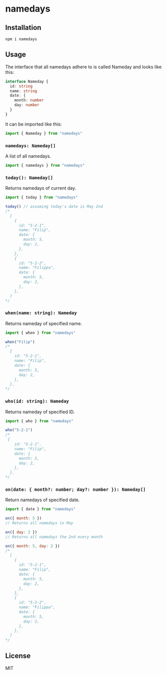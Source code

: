 # namedays

## Installation

```
npm i namedays
```

## Usage

The interface that all namedays adhere to is called Nameday and looks like this:

```typescript
interface Nameday {
  id: string
  name: string
  date: {
    month: number
    day: number
  }
}
```

It can be imported like this:

```javascript
import { Nameday } from "namedays"
```

### `namedays: Nameday[]`

A list of all namedays.

```javascript
import { namedays } from "namedays"
```

### `today(): Nameday[]`

Returns namedays of current day.

```javascript
import { today } from "namedays"

today() // assuming today's date is May 2nd
/*
  [
    {
      id: "5-2-1",
      name: "Filip",
      date: {
        month: 5,
        day: 2,
      },
    },
    {
      id: "5-2-2",
      name: "Filippa",
      date: {
        month: 5,
        day: 2,
      },
    },
  ]
*/
```

### `when(name: string): Nameday`

Returns nameday of specified name.

```javascript
import { when } from "namedays"

when("Filip")
/*
  {
    id: "5-2-1",
    name: "Filip",
    date: {
      month: 5,
      day: 2,
    },
  },
*/
```

### `who(id: string): Nameday`

Returns nameday of specified ID.

```javascript
import { who } from "namedays"

who("5-2-1")
/*
 {
    id: "5-2-1",
    name: "Filip",
    date: {
      month: 5,
      day: 2,
    },
  },
*/
```

### `on(date: { month?: number; day?: number }): Nameday[]`

Return namedays of specified date.

```javascript
import { date } from "namedays"

on({ month: 5 })
// Returns all namedays in May

on({ day: 2 })
// Returns all namedays the 2nd every month

on({ month: 5, day: 2 })
/*
  [
    {
      id: "5-2-1",
      name: "Filip",
      date: {
        month: 5,
        day: 2,
      },
    },
    {
      id: "5-2-2",
      name: "Filippa",
      date: {
        month: 5,
        day: 2,
      },
    },
  ]
*/
```

## License

MIT
